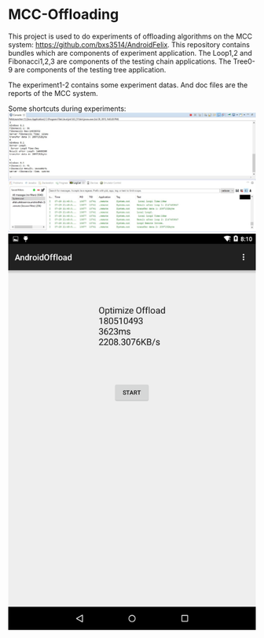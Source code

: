 # MCC-Offloading
This project is used to do experiments of offloading algorithms on the MCC system: https://github.com/bxs3514/AndroidFelix.
This repository contains bundles which are components of experiment application.
The Loop1,2 and Fibonacci1,2,3 are components of the testing chain applications.
The Tree0-9 are components of the testing tree application.

The experiment1-2 contains some experiment datas.
And doc files are the reports of the MCC system.

Some shortcuts during experiments:
![alt tag](https://github.com/bxs3514/MCC-Offloading/blob/master/Examination%202/1/Low1.jpg?raw=true)
![alt tag](https://github.com/bxs3514/MCC-Offloading/blob/master/Examination%202/1/Screenshot_2015-07-28-20-10-40.png?raw=true)
